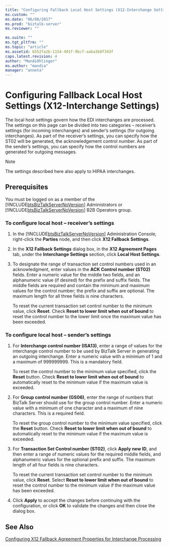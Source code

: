 ```yaml
---
title: "Configuring Fallback Local Host Settings (X12-Interchange Settings) | Microsoft Docs"
ms.custom: ""
ms.date: "06/08/2017"
ms.prod: "biztalk-server"
ms.reviewer: ""

ms.suite: ""
ms.tgt_pltfrm: ""
ms.topic: "article"
ms.assetid: b552fa2b-1154-491f-9bcf-aaba3b8f343f
caps.latest.revision: 4
author: "MandiOhlinger"
ms.author: "mandia"
manager: "anneta"
---
```

# Configuring Fallback Local Host Settings (X12-Interchange Settings)
The local host settings govern how the EDI interchanges are processed. The settings on this page can be divided into two categories – receiver’s settings (for incoming interchanges) and sender’s settings (for outgoing interchanges). As part of the receiver’s settings, you can specify how the ST02 will be generated, the acknowledgement control number. As part of the sender’s settings, you can specify how the control numbers are generated for outgoing messages.  
  
> [!NOTE]
>  The settings described here also apply to HIPAA interchanges.  
  
## Prerequisites  
 You must be logged on as a member of the [!INCLUDE[btsBizTalkServerNoVersion](../includes/btsbiztalkservernoversion-md.md)] Administrators or [!INCLUDE[btsBizTalkServerNoVersion](../includes/btsbiztalkservernoversion-md.md)] B2B Operators group.  
  
### To configure local host – receiver’s settings  
  
1. In the [!INCLUDE[btsBizTalkServerNoVersion](../includes/btsbiztalkservernoversion-md.md)] Administration Console, right-click the **Parties** node, and then click **X12 Fallback Settings**.  
  
2. In the **X12 Fallback Settings** dialog box, in the **X12 Agreement Pages** tab, under the **Interchange Settings** section, click **Local Host Settings**.  
  
3. To designate the range of transaction set control numbers used in an acknowledgment, enter values in the **ACK Control number (ST02)** fields. Enter a numeric value for the middle two fields, and an alphanumeric value (if desired) for the prefix and suffix fields. The middle fields are required and contain the minimum and maximum values for the control number; the prefix and suffix are optional. The maximum length for all three fields is nine characters.  
  
    To reset the current transaction set control number to the minimum value, click **Reset**. Check **Reset to lower limit when out of bound** to reset the control number to the lower limit once the maximum value has been exceeded.  
  
### To configure local host – sender’s settings  
  
1.  For **Interchange control number (ISA13)**, enter a range of values for the interchange control number to be used by BizTalk Server in generating an outgoing interchange. Enter a numeric value with a minimum of 1 and a maximum of 999999999. This is a mandatory field.  
  
     To reset the control number to the minimum value specified, click the **Reset** button. Check **Reset to lower limit when out of bound** to automatically reset to the minimum value if the maximum value is exceeded.  
  
2.  For **Group control number (GS06)**, enter the range of numbers that BizTalk Server should use for the group control number. Enter a numeric value with a minimum of one character and a maximum of nine characters. This is a required field.  
  
     To reset the group control number to the minimum value specified, click the **Reset** button. Check **Reset to lower limit when out of bound** to automatically reset to the minimum value if the maximum value is exceeded.  
  
3.  For **Transaction Set Control number (ST02)**, click **Apply new ID**, and then enter a range of numeric values for the required middle fields, and alphanumeric values for the optional prefix and suffix. The maximum length of all four fields is nine characters.  
  
     To reset the current transaction set control number to the minimum value, click **Reset**. Select **Reset to lower limit when out of bound** to reset the control number to the minimum value if the maximum value has been exceeded.  
  
4.  Click **Apply** to accept the changes before continuing with the configuration, or click **OK** to validate the changes and then close the dialog box.  
  
## See Also  
 [Configuring X12 Fallback Agreement Properties for Interchange Processing](../core/configuring-x12-fallback-agreement-properties-for-interchange-processing.md)
